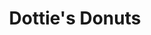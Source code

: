 ---
title: "Dottie's Donuts"
url: /philadelphia/dotties-donuts-south-6th-street/
shop: Konditorei
---